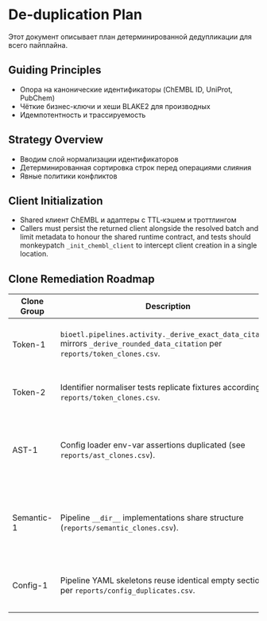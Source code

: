 # De-duplication Plan
Этот документ описывает план детерминированной дедупликации для всего пайплайна.

## Guiding Principles
- Опора на канонические идентификаторы (ChEMBL ID, UniProt, PubChem)
- Чёткие бизнес-ключи и хеши BLAKE2 для производных
- Идемпотентность и трассируемость

## Strategy Overview
- Вводим слой нормализации идентификаторов
- Детерминированная сортировка строк перед операциями слияния
- Явные политики конфликтов

## Client Initialization
- Shared клиент ChEMBL и адаптеры с TTL‑кэшем и троттлингом
- Callers must persist the returned client alongside the resolved batch and
  limit metadata to honour the shared runtime contract, and tests should
  monkeypatch `_init_chembl_client` to intercept client creation in a single
  location.

## Clone Remediation Roadmap

| Clone Group | Description | Planned Action | Risks | Checks | Artifacts |
| --- | --- | --- | --- | --- | --- |
| Token-1 | `bioetl.pipelines.activity._derive_exact_data_citation` mirrors `_derive_rounded_data_citation` per `reports/token_clones.csv`. | Fold both helpers into a parameterised citation formatter to remove duplicated token sequences while preserving branch coverage. | Formatting regressions for edge rounding rules. | Extend `tests/unit/pipelines/test_activity_pipeline.py` to cover both citation paths and rerun `pytest`. | `reports/token_clones.csv`, `artifacts/module_map.json` |
| Token-2 | Identifier normaliser tests replicate fixtures according to `reports/token_clones.csv`. | Consolidate repetitive test cases into parametrised pytest fixtures to centralise canonical identifier expectations. | Reduced readability if parametrisation hides intent. | Validate with `pytest -k normalizer` and snapshot the updated expectation tables. | `reports/token_clones.csv`, `reports/semantic_clones.csv` |
| AST-1 | Config loader env-var assertions duplicated (see `reports/ast_clones.csv`). | Extract shared assertion helper for environment validation within `tests/unit/test_config_loader.py`. | Helper may mask subtly different semantics between API key and header checks. | Add regression tests that simulate missing env vars for both call sites. | `reports/ast_clones.csv`, `artifacts/import_graph.mmd` |
| Semantic-1 | Pipeline `__dir__` implementations share structure (`reports/semantic_clones.csv`). | Replace bespoke `__dir__` overrides with shared mixin that injects deterministic ordering. | Downstream tooling might rely on module-local overrides; ensure mixin export path is stable. | Run `pytest -k pipelines` and confirm lint (`ruff`) stays clean. | `reports/semantic_clones.csv`, `artifacts/module_map.json` |
| Config-1 | Pipeline YAML skeletons reuse identical empty sections per `reports/config_duplicates.csv`. | Extract shared include for blank pipeline sections or document intentional duplication to avoid drift. | YAML anchors/includes must respect existing `!include` semantics. | Render configs via existing loader smoke tests to ensure includes resolve. | `reports/config_duplicates.csv`, `artifacts/module_map.json` |
